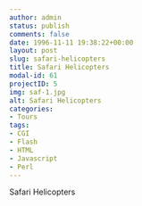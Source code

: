 ```yaml
---
author: admin
status: publish
comments: false
date: 1996-11-11 19:38:22+00:00
layout: post
slug: safari-helicopters
title: Safari Helicopters
modal-id: 61
projectID: 5
img: saf-1.jpg
alt: Safari Helicopters
categories:
- Tours
tags:
- CGI
- Flash
- HTML
- Javascript
- Perl
---
```

Safari Helicopters
